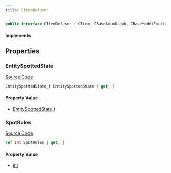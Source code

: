```yaml
---
title: CItemDefuser
---
```


```csharp
public interface CItemDefuser : CItem, CBaseAnimGraph, CBaseModelEntity, CBaseEntity, CEntityInstance, ISchemaClass<CEntityInstance>, ISchemaClass<CBaseEntity>, ISchemaClass<CBaseModelEntity>, ISchemaClass<CBaseAnimGraph>, ISchemaClass<CItem>, ISchemaClass<CItemDefuser>, ISchemaField, ISchemaClass, INativeHandle
```

#### Implements

## Properties

### EntitySpottedState

[Source Code](https://github.com/swiftly-solution/swiftlys2/blob/main/managed/src/SwiftlyS2.Generated/Schemas/Interfaces/CItemDefuser.cs#L17)

```csharp
EntitySpottedState_t EntitySpottedState { get; }
```

#### Property Value

- [EntitySpottedState_t](/docs/api/shared/schemadefinitions/entityspottedstate_t)

### SpotRules

[Source Code](https://github.com/swiftly-solution/swiftlys2/blob/main/managed/src/SwiftlyS2.Generated/Schemas/Interfaces/CItemDefuser.cs#L19)

```csharp
ref int SpotRules { get; }
```

#### Property Value

- [int](https://learn.microsoft.com/dotnet/api/system.int32)

